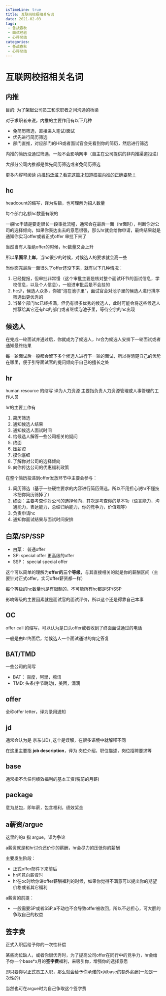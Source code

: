```yaml
---
isTimeLine: true
title: 互联网校招相关名词
date: 2021-02-03
tags:
 - 备战春秋
 - 面试经验
 - 心得总结
categories:
 - 备战春秋
 - 心得总结
---
```

# 互联网校招相关名词

## 内推

目的: 为了架起公司员工和求职者之间沟通的桥梁

对于求职者来说，内推的主要作用有以下几种
* 免简历筛选，直接进入笔试/面试
* 优先进行简历筛选
* 部门直推，对应部门的HR或者面试官会先看到你的简历，然后进行筛选

内推的简历没通过筛选，一般不会影响网申（自主在公司提供的非内推渠道投递）

大部分公司内推都是优先简历筛选或者免简历筛选

更多内容可阅读 [内推码泛滥？看完这篇才知道校招内推的正确姿势！](https://mp.weixin.qq.com/s/RWcVqvksjs5mCUyY-NYB7Q)

## hc
headcount的缩写，译为名额，也可理解为招人数量

每个部门名额hc数量有限的

一般hc申请是要走很长一段审批流程，通常会在最后一面（hr面时），判断你对公司的选择倾向，如果你表达出去的意愿很强，那么hr就会给你申请，最终结果就是通知你实习offer或者正式offer 审批下来了

当然当有人拒绝offer的时候，hc数量又会上升

所以**早面早上岸**，当hc很少的时候，对候选人的要求就会高一些

当你面完最后一面很久了offer还没下来，就有以下几种情况：
1. 已经提报，但审批非常慢（这个审批主要是核对整个面试环节的面试信息，学校信息，以及个人信息），一般进审批后是不会挂的
2. hc少，候选人众多，你被“泡在池子里”，面试官会对池子里的候选人进行排序筛选出更优秀的
3. 当某个部门hc已经招满，但仍有很多优秀的候选人，此时可能会将这些候选人推荐给其它还有hc的部门或者继续泡池子里，等待空余的hc出现

## 候选人
在完成一轮面试并通过后，你就成为了候选人，hr会为候选人安排下一轮面试或者通知最终结果

每一轮面试后一般都会留下多个候选人进行下一轮的面试，所以得清楚自己的优势在哪里，便于引导面试官的提问倾向于自己的擅长之处

## hr
human resource 的缩写 译为人力资源 主要指负责人力资源管理或人事管理的工作人员

hr的主要工作有
1. 简历筛选
2. 通知候选人结果
3. 通知候选人面试时间
4. 给候选人解答一些公司相关的疑问
5. 终面
6. 压薪资
7. 摸你底细
8. 了解你对公司的选择倾向
9. 向你传达公司的优惠福利政策

在整个简历投递到offer发放环节中主要会参与：
1. 简历筛选（基于一些硬性要求的内容进行简历筛选，所以不用担心说hr不懂技术把你简历筛掉了）
2. 终面：主要考查你对公司的选择倾向，其次是考查你的基本功（语言能力，沟通能力，表达能力，总结归纳能力，你的竞争力，价值观等）
3. 负责申请hc
4. 通知你面试结果与面试时间安排

## 白菜/SP/SSP
* 白菜： 普通offer
* SP: special offer 更高级的offer
* SSP： special special offer

这个可以简单的理解为**offer的三个等级**，与其直接相关的就是你的薪酬区间（主要针对正式offer，实习offer薪资都一样）

每个等级的hc数量也是有限制的，不可能所有hc都是SP/SSP

影响等级的主要因素就是面试官的面试评价，所以这个还是得靠自己本事

## OC
offer call 的缩写，可以认为是口头offer或者收到了终面面试通过的电话

一般是由hr终面后，给候选人一个面试通过的肯定答复

## BAT/TMD
一些公司的简写

* BAT： 百度，阿里，腾讯
* TMD:  头条(字节跳动)，美团，滴滴

## offer
全称offer letter，译为录用通知

## jd
通常会认为是 京东(JD) ,这个是误解，在很多语境中就解释不同

在这里主要指 **job description**，译为 岗位介绍，职位描述，岗位招聘要求等

## base
通常指不含任何绩效福利的基本工资(税前的月薪)

## package
意为总包，即年薪，包含福利，绩效奖金

## a薪资/argue
这里的的a 指 argue，译为争论

a薪资就是和hr讨价还价你的薪酬，hr会尽力的压低你的薪酬

主要发生阶段：
* 正式offer邮件下来前后
* hr问意向薪资时
* hr在oc时给你讲offer薪酬福利的时候，如果你觉得不满意可以提出你的期望价格或者其它福利

a薪资的前提：
* 一般需要SP或者SSP,a不动也不会导致offer被收回，所以不必担心，可大胆的争取自己的权益

## 签字费
正式入职后给予你的一次性补偿

某些岗位缺人，或者你很优秀时，为了提高公司offer在同行中的竞争力，hr会给予你一个base*x月的**签字费**福利，来吸引你，增强你的选择意愿

即只要你以正式员工入职，那么就会给予你承诺的x月base的额外薪酬(一般是一次性的)

当然也可在argue时为自己争取这个签字费
